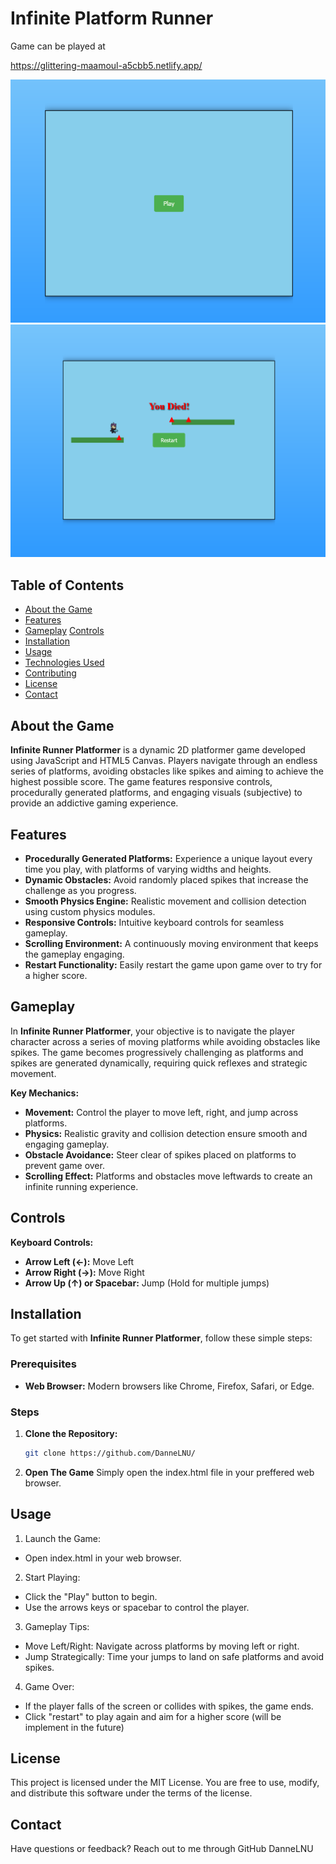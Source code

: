 # **Infinite Platform Runner**

Game can be played at

https://glittering-maamoul-a5cbb5.netlify.app/

![Game Start!](./images/game1.png)
![Game End!](./images/game2.png)

## Table of Contents

- [About the Game](#about-the-game)
- [Features](#features)
- [Gameplay](#gameplay)
  [Controls](#controls)
- [Installation](#installation)
- [Usage](#usage)
- [Technologies Used](#technologies-used)
- [Contributing](#contributing)
- [License](#license)
- [Contact](#contact)

## About the Game

**Infinite Runner Platformer** is a dynamic 2D platformer game developed using JavaScript and HTML5 Canvas. Players navigate through an endless series of platforms, avoiding obstacles like spikes and aiming to achieve the highest possible score. The game features responsive controls, procedurally generated platforms, and engaging visuals (subjective) to provide an addictive gaming experience.

## Features

- **Procedurally Generated Platforms:** Experience a unique layout every time you play, with platforms of varying widths and heights.
- **Dynamic Obstacles:** Avoid randomly placed spikes that increase the challenge as you progress.
- **Smooth Physics Engine:** Realistic movement and collision detection using custom physics modules.
- **Responsive Controls:** Intuitive keyboard controls for seamless gameplay.
- **Scrolling Environment:** A continuously moving environment that keeps the gameplay engaging.
- **Restart Functionality:** Easily restart the game upon game over to try for a higher score.

## Gameplay

In **Infinite Runner Platformer**, your objective is to navigate the player character across a series of moving platforms while avoiding obstacles like spikes. The game becomes progressively challenging as platforms and spikes are generated dynamically, requiring quick reflexes and strategic movement.

**Key Mechanics:**

- **Movement:** Control the player to move left, right, and jump across platforms.
- **Physics:** Realistic gravity and collision detection ensure smooth and engaging gameplay.
- **Obstacle Avoidance:** Steer clear of spikes placed on platforms to prevent game over.
- **Scrolling Effect:** Platforms and obstacles move leftwards to create an infinite running experience.

## Controls

**Keyboard Controls:**

- **Arrow Left (←):** Move Left
- **Arrow Right (→):** Move Right
- **Arrow Up (↑) or Spacebar:** Jump (Hold for multiple jumps)

## Installation

To get started with **Infinite Runner Platformer**, follow these simple steps:

### Prerequisites

- **Web Browser:** Modern browsers like Chrome, Firefox, Safari, or Edge.

### Steps

1. **Clone the Repository:**

   ```bash
   git clone https://github.com/DanneLNU/
   
2. **Open The Game**
  Simply open the index.html file in your preffered web browser.

## Usage

1. Launch the Game:
  - Open index.html in your web browser.
2. Start Playing:
  - Click the "Play" button to begin.
  - Use the arrows keys or spacebar to control the player.
3. Gameplay Tips:
  - Move Left/Right: Navigate across platforms by moving left or right.
  - Jump Strategically: Time your jumps to land on safe platforms and avoid spikes.
4. Game Over:
  - If the player falls of the screen or collides with spikes, the game ends.
  - Click "restart" to play again and aim for a higher score (will be implement in the future)

## License

  This project is licensed under the MIT License. You are free to use, modify, and distribute this software under the terms of the license.

## Contact

Have questions or feedback? Reach out to me through GitHub DanneLNU
